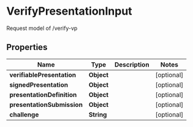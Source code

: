 # VerifyPresentationInput

Request model of /verify-vp

## Properties

| Name                       | Type       | Description | Notes      |
| -------------------------- | ---------- | ----------- | ---------- |
| **verifiablePresentation** | **Object** |             | [optional] |
| **signedPresentation**     | **Object** |             | [optional] |
| **presentationDefinition** | **Object** |             | [optional] |
| **presentationSubmission** | **Object** |             | [optional] |
| **challenge**              | **String** |             | [optional] |
